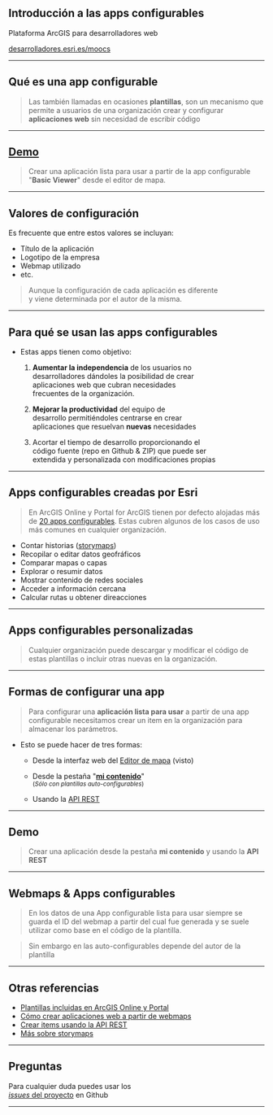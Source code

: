 <!-- .slide: class="title" -->

## Introducción a las apps configurables
Plataforma ArcGIS para desarrolladores web

[desarrolladores.esri.es/moocs](http://desarrolladores.esri.es/moocs)

---

<!-- .slide: class="section" -->

## Qué es una app configurable

> Las también llamadas en ocasiones **plantillas**, son un mecanismo
que permite a usuarios de una organización crear y configurar
**aplicaciones web** sin necesidad de escribir código

---

<!-- .slide: class="section" -->

## [Demo](http://www.arcgis.com/home/webmap/viewer.html?url=https://services1.arcgis.com/nCKYwcSONQTkPA4K/ArcGIS/rest/services/ServicioSanitariosGalicia/FeatureServer/1&source=sd)

> Crear una aplicación lista para usar a partir de la app configurable
"**Basic Viewer**" desde el editor de mapa.

---

<!-- .slide: class="section" -->
## Valores de configuración
Es frecuente que entre estos valores se incluyan:
* Título de la aplicación
* Logotipo de la empresa
* Webmap utilizado
* etc.

> Aunque la configuración de cada aplicación es diferente<br>
y viene determinada por el autor de la misma.

---

<!-- .slide: class="section" -->

## Para qué se usan las apps configurables
* Estas apps tienen como objetivo:

	1. **Aumentar la independencia** de los usuarios no<br>
		desarrolladores dándoles la posibilidad de crear<br> aplicaciones web que cubran necesidades <br>frecuentes de la organización.

	2. **Mejorar la productividad** del equipo de <br>
	desarrollo permitiéndoles centrarse en crear <br>
	aplicaciones que resuelvan **nuevas** necesidades

	3. Acortar el tiempo de desarrollo proporcionando el <br>
		 código fuente (repo en Github & ZIP) que puede ser <br>
		 extendida y personalizada con modificaciones propias

---

<!-- .slide: class="section" -->
## Apps configurables creadas por Esri
> En ArcGIS Online y Portal for ArcGIS tienen por defecto alojadas más
de [20 apps configurables](https://github.com/Esri?query=template-js). Estas cubren
algunos de los casos de uso más comunes en cualquier organización.

* Contar historias ([storymaps](https://storymaps.arcgis.com))
* Recopilar o editar datos geofráficos
* Comparar mapas o capas
* Explorar o resumir datos
* Mostrar contenido de redes sociales
* Acceder a información cercana
* Calcular rutas u obtener direacciones

---

<!-- .slide: class="section" -->
## Apps configurables personalizadas
> Cualquier organización puede descargar y modificar el código de estas
plantillas o incluir otras nuevas en la organización.

---

<!-- .slide: class="section" -->
## Formas de configurar una app

> Para configurar una **aplicación lista para usar** a partir de una app configurable
necesitamos crear un item en la organización para almacenar los parámetros.

* Esto se puede hacer de tres formas:
	* Desde la interfaz web del [Editor de mapa](http://www.arcgis.com/home/webmap/viewer.html) (visto)

	* Desde la pestaña "**[mi contenido](http://arcgis.com/home/content.html)**"<br>
	<small>(*Sólo con plantillas auto-configurables*)</small>

	* Usando la [API REST](http://resources.arcgis.com/en/help/arcgis-rest-api/index.html#/Add_Item/02r30000008q000000/)

---

<!-- .slide: class="section" -->
## Demo

> Crear una aplicación desde la pestaña **mi contenido** y usando la **API REST**

---

<!-- .slide: class="section" -->
## Webmaps & Apps configurables

> En los datos de una App configurable lista para usar siempre se guarda
el ID del webmap a partir del cual fue generada y se
suele utilizar como base en el código de la plantilla.

> Sin embargo en las auto-configurables depende del autor de la plantilla

---

<!-- .slide: class="section" -->

## Otras referencias

* [Plantillas incluidas en ArcGIS Online y Portal](http://www.arcgis.com/home/search.html?q=tags%3AArcGIS%20web%20application%20template%20owner%3Aesri_en&t=content&sortField=modified&sortOrder=desc)
* [Cómo crear aplicaciones web a partir de webmaps](https://doc.arcgis.com/en/arcgis-online/create-maps/create-map-apps.htm)
* [Crear items usando la API REST](http://resources.arcgis.com/en/help/arcgis-rest-api/index.html#/Add_Item/02r30000008q000000/)
* [Más sobre storymaps](https://storymaps.arcgis.com/)

---

<!-- .slide: class="questions centered" -->

## Preguntas

Para cualquier duda puedes usar los <br>[*issues* del proyecto](https://github.com/esri-es/moocs/issues) en Github

---


<!-- .slide: class="end" -->
